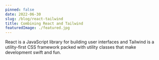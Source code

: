 ```yaml
---
pinned: false
date: 2022-06-30
slug: /blog/react-tailwind
title: Combining React and Tailwind
featuredImage: ./featured.jpg
---
```


React is a JavaScript library for building user interfaces and Tailwind is a utility-first CSS framework packed with utility classes that make development swift and fun.
